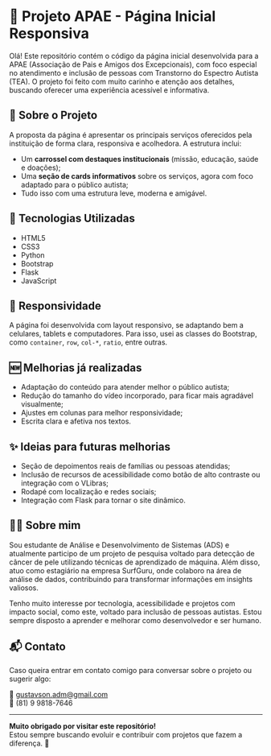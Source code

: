 # 💙 Projeto APAE - Página Inicial Responsiva

Olá! Este repositório contém o código da página inicial desenvolvida para a APAE (Associação de Pais e Amigos dos Excepcionais), com foco especial no atendimento e inclusão de pessoas com Transtorno do Espectro Autista (TEA). O projeto foi feito com muito carinho e atenção aos detalhes, buscando oferecer uma experiência acessível e informativa.

## 🧠 Sobre o Projeto

A proposta da página é apresentar os principais serviços oferecidos pela instituição de forma clara, responsiva e acolhedora. A estrutura inclui:

- Um **carrossel com destaques institucionais** (missão, educação, saúde e doações);
- Uma **seção de cards informativos** sobre os serviços, agora com foco adaptado para o público autista;
- Tudo isso com uma estrutura leve, moderna e amigável.

## 🔧 Tecnologias Utilizadas

- HTML5
- CSS3
- Python
- Bootstrap
- Flask
- JavaScript


## 📱 Responsividade

A página foi desenvolvida com layout responsivo, se adaptando bem a celulares, tablets e computadores. Para isso, usei as classes do Bootstrap, como `container`, `row`, `col-*`, `ratio`, entre outras.

## 🆕 Melhorias já realizadas

- Adaptação do conteúdo para atender melhor o público autista;
- Redução do tamanho do vídeo incorporado, para ficar mais agradável visualmente;
- Ajustes em colunas para melhor responsividade;
- Escrita clara e afetiva nos textos.

## ✨ Ideias para futuras melhorias

- Seção de depoimentos reais de famílias ou pessoas atendidas;
- Inclusão de recursos de acessibilidade como botão de alto contraste ou integração com o VLibras;
- Rodapé com localização e redes sociais;
- Integração com Flask para tornar o site dinâmico.

## 🙋‍♂️ Sobre mim

Sou estudante de Análise e Desenvolvimento de Sistemas (ADS) e atualmente participo de um projeto de pesquisa voltado para detecção de câncer de pele utilizando técnicas de aprendizado de máquina. Além disso, atuo como estagiário na empresa SurfGuru, onde colaboro na área de análise de dados, contribuindo para transformar informações em insights valiosos.

Tenho muito interesse por tecnologia, acessibilidade e projetos com impacto social, como este, voltado para inclusão de pessoas autistas. Estou sempre disposto a aprender e melhorar como desenvolvedor e ser humano.

## 📬 Contato

Caso queira entrar em contato comigo para conversar sobre o projeto ou sugerir algo:

📧 gustavson.adm@gmail.com  
📱 (81) 9 9818-7646

---

**Muito obrigado por visitar este repositório!**  
Estou sempre buscando evoluir e contribuir com projetos que fazem a diferença. 💙
